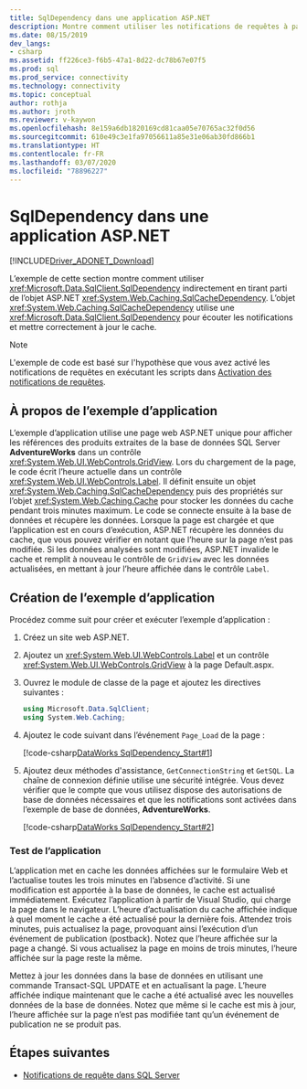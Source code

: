 ```yaml
---
title: SqlDependency dans une application ASP.NET
description: Montre comment utiliser les notifications de requêtes à partir d'une application ASP.NET.
ms.date: 08/15/2019
dev_langs:
- csharp
ms.assetid: ff226ce3-f6b5-47a1-8d22-dc78b67e07f5
ms.prod: sql
ms.prod_service: connectivity
ms.technology: connectivity
ms.topic: conceptual
author: rothja
ms.author: jroth
ms.reviewer: v-kaywon
ms.openlocfilehash: 8e159a6db1820169cd81caa05e70765ac32f0d56
ms.sourcegitcommit: 610e49c3e1fa97056611a85e31e06ab30fd866b1
ms.translationtype: HT
ms.contentlocale: fr-FR
ms.lasthandoff: 03/07/2020
ms.locfileid: "78896227"
---
```

# <a name="sqldependency-in-an-aspnet-application"></a>SqlDependency dans une application ASP.NET

[!INCLUDE[Driver_ADONET_Download](../../../includes/driver_adonet_download.md)]

L’exemple de cette section montre comment utiliser <xref:Microsoft.Data.SqlClient.SqlDependency> indirectement en tirant parti de l’objet ASP.NET <xref:System.Web.Caching.SqlCacheDependency>. L’objet <xref:System.Web.Caching.SqlCacheDependency> utilise une <xref:Microsoft.Data.SqlClient.SqlDependency> pour écouter les notifications et mettre correctement à jour le cache.  
  
> [!NOTE]
>  L'exemple de code est basé sur l'hypothèse que vous avez activé les notifications de requêtes en exécutant les scripts dans [Activation des notifications de requêtes](enable-query-notifications.md).  
  
## <a name="about-the-sample-application"></a>À propos de l’exemple d’application  
L’exemple d’application utilise une page web ASP.NET unique pour afficher les références des produits extraites de la base de données SQL Server **AdventureWorks** dans un contrôle <xref:System.Web.UI.WebControls.GridView>. Lors du chargement de la page, le code écrit l’heure actuelle dans un contrôle <xref:System.Web.UI.WebControls.Label>. Il définit ensuite un objet <xref:System.Web.Caching.SqlCacheDependency> puis des propriétés sur l’objet <xref:System.Web.Caching.Cache> pour stocker les données du cache pendant trois minutes maximum. Le code se connecte ensuite à la base de données et récupère les données. Lorsque la page est chargée et que l’application est en cours d’exécution, ASP.NET récupère les données du cache, que vous pouvez vérifier en notant que l’heure sur la page n’est pas modifiée. Si les données analysées sont modifiées, ASP.NET invalide le cache et remplit à nouveau le contrôle de `GridView` avec les données actualisées, en mettant à jour l’heure affichée dans le contrôle `Label`.  
  
## <a name="creating-the-sample-application"></a>Création de l’exemple d’application  
Procédez comme suit pour créer et exécuter l’exemple d’application :  
  
1. Créez un site web ASP.NET.  
  
2. Ajoutez un <xref:System.Web.UI.WebControls.Label> et un contrôle <xref:System.Web.UI.WebControls.GridView> à la page Default.aspx.  
  
3. Ouvrez le module de classe de la page et ajoutez les directives suivantes :  
  
    ```csharp  
    using Microsoft.Data.SqlClient;  
    using System.Web.Caching;  
    ```  
  
4. Ajoutez le code suivant dans l’événement `Page_Load` de la page :  
  
    [!code-csharp[DataWorks SqlDependency_Start#1](~/../sqlclient/doc/samples/SqlDependency_Start.cs#1)]
  
5. Ajoutez deux méthodes d'assistance, `GetConnectionString` et `GetSQL`. La chaîne de connexion définie utilise une sécurité intégrée. Vous devez vérifier que le compte que vous utilisez dispose des autorisations de base de données nécessaires et que les notifications sont activées dans l’exemple de base de données, **AdventureWorks**.
  
    [!code-csharp[DataWorks SqlDependency_Start#2](~/../sqlclient/doc/samples/SqlDependency_Start.cs#2)]
  
### <a name="testing-the-application"></a>Test de l’application  
L’application met en cache les données affichées sur le formulaire Web et l’actualise toutes les trois minutes en l’absence d’activité. Si une modification est apportée à la base de données, le cache est actualisé immédiatement. Exécutez l’application à partir de Visual Studio, qui charge la page dans le navigateur. L’heure d’actualisation du cache affichée indique à quel moment le cache a été actualisé pour la dernière fois. Attendez trois minutes, puis actualisez la page, provoquant ainsi l’exécution d’un événement de publication (postback). Notez que l’heure affichée sur la page a changé. Si vous actualisez la page en moins de trois minutes, l’heure affichée sur la page reste la même.  
  
Mettez à jour les données dans la base de données en utilisant une commande Transact-SQL UPDATE et en actualisant la page. L’heure affichée indique maintenant que le cache a été actualisé avec les nouvelles données de la base de données. Notez que même si le cache est mis à jour, l’heure affichée sur la page n’est pas modifiée tant qu’un événement de publication ne se produit pas.  
  
## <a name="next-steps"></a>Étapes suivantes
- [Notifications de requête dans SQL Server](query-notifications-sql-server.md)

